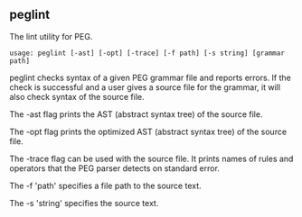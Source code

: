 peglint
-------

The lint utility for PEG.

```
usage: peglint [-ast] [-opt] [-trace] [-f path] [-s string] [grammar path]
```

peglint checks syntax of a given PEG grammar file and reports errors. If the check is successful and a user gives a source file for the grammar, it will also check syntax of the source file.

The -ast flag prints the AST (abstract syntax tree) of the source file.

The -opt flag prints the optimized AST (abstract syntax tree) of the source file.

The -trace flag can be used with the source file. It prints names of rules and operators that the PEG parser detects on standard error.

The -f 'path' specifies a file path to the source text.

The -s 'string' specifies the source text.
